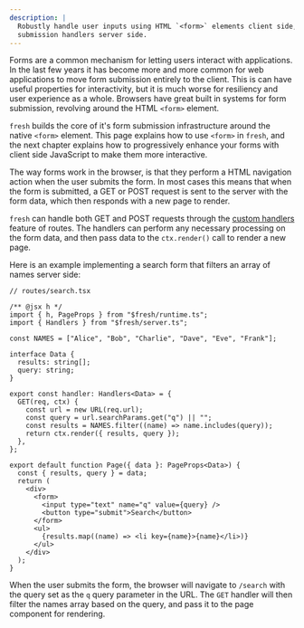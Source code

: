 ```yaml
---
description: |
  Robustly handle user inputs using HTML `<form>` elements client side, and form
  submission handlers server side.
---
```


Forms are a common mechanism for letting users interact with applications. In
the last few years it has become more and more common for web applications to
move form submission entirely to the client. This is can have useful properties
for interactivity, but it is much worse for resiliency and user experience as a
whole. Browsers have great built in systems for form submission, revolving
around the HTML `<form>` element.

`fresh` builds the core of it's form submission infrastructure around the native
`<form>` element. This page explains how to use `<form>` in `fresh`, and the
next chapter explains how to progressively enhance your forms with client side
JavaScript to make them more interactive.

The way forms work in the browser, is that they perform a HTML navigation action
when the user submits the form. In most cases this means that when the form is
submitted, a GET or POST request is sent to the server with the form data, which
then responds with a new page to render.

`fresh` can handle both GET and POST requests through the
[custom handlers][custom-handlers] feature of routes. The handlers can perform
any necessary processing on the form data, and then pass data to the
`ctx.render()` call to render a new page.

Here is an example implementing a search form that filters an array of names
server side:

```tsx
// routes/search.tsx

/** @jsx h */
import { h, PageProps } from "$fresh/runtime.ts";
import { Handlers } from "$fresh/server.ts";

const NAMES = ["Alice", "Bob", "Charlie", "Dave", "Eve", "Frank"];

interface Data {
  results: string[];
  query: string;
}

export const handler: Handlers<Data> = {
  GET(req, ctx) {
    const url = new URL(req.url);
    const query = url.searchParams.get("q") || "";
    const results = NAMES.filter((name) => name.includes(query));
    return ctx.render({ results, query });
  },
};

export default function Page({ data }: PageProps<Data>) {
  const { results, query } = data;
  return (
    <div>
      <form>
        <input type="text" name="q" value={query} />
        <button type="submit">Search</button>
      </form>
      <ul>
        {results.map((name) => <li key={name}>{name}</li>)}
      </ul>
    </div>
  );
}
```

When the user submits the form, the browser will navigate to `/search` with the
query set as the `q` query parameter in the URL. The `GET` handler will then
filter the names array based on the query, and pass it to the page component for
rendering.

<!-- TODO(lucacasonato): link to todo app example when that is built again -->

[custom-handlers]: /docs/getting-started/custom-handlers
